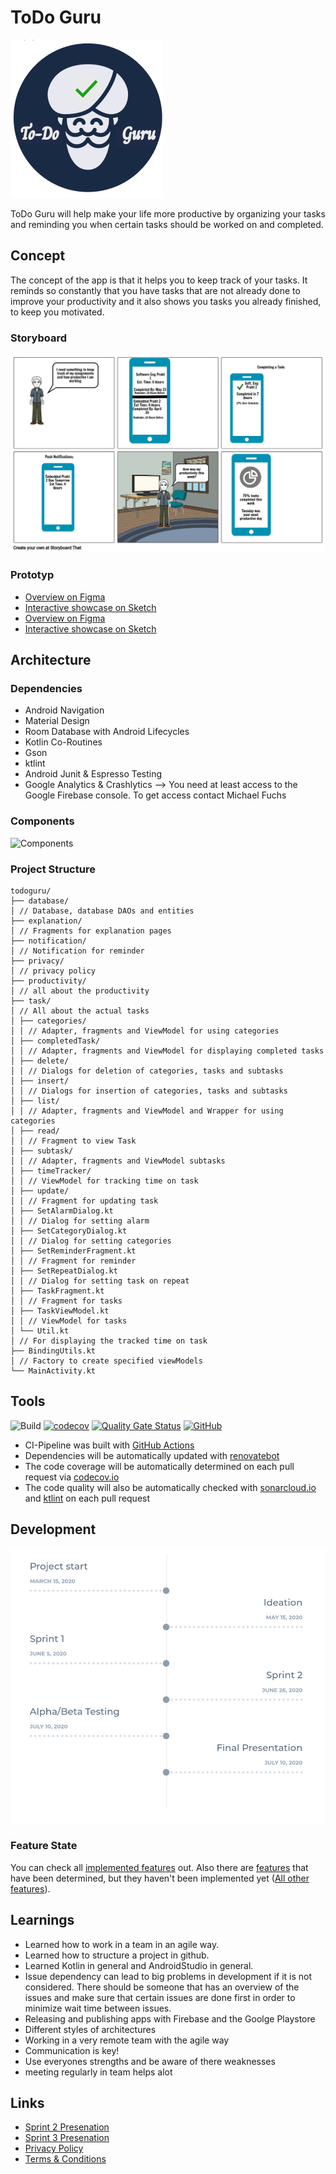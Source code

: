 # ToDo Guru
![logo](assets/logo.png)

ToDo Guru will help make your life more productive by organizing your tasks and reminding you when certain tasks should be worked on and completed.


## Concept
The concept of the app is that it helps you to keep track of your tasks. It reminds so constantly that you have tasks that are not already done to improve your productivity and it also shows you tasks you already finished, to keep you motivated.

### Storyboard
![Storyboard](assets/storyboard.png)
### Prototyp
* [Overview on Figma](https://www.figma.com/file/XoVCNBGzGf3GtRMCQAQIDV/prototype?node-id=0%3A1)
* [Interactive showcase on Sketch](https://www.figma.com/proto/XoVCNBGzGf3GtRMCQAQIDV/prototype?node-id=0%3A1823&scaling=min-zoom)
* [Overview on Figma](https://www.sketch.com/s/b24594e7-bbed-4fd7-af92-4ea9c37969a1)
* [Interactive showcase on Sketch](https://www.sketch.com/s/b24594e7-bbed-4fd7-af92-4ea9c37969a1/a/QqywbY/play)


## Architecture
### Dependencies
* Android Navigation 
* Material Design
* Room Database with Android Lifecycles
* Kotlin Co-Routines
* Gson
* ktlint
* Android Junit & Espresso Testing
* Google Analytics & Crashlytics --> You need at least access to the Google Firebase console. To get access contact Michael Fuchs

### Components
![Components](assets/components.png)

### Project Structure
```
todoguru/
├── database/
│ // Database, database DAOs and entities
├── explanation/
│ // Fragments for explanation pages
├── notification/
│ // Notification for reminder
├── privacy/
│ // privacy policy
├── productivity/
│ // all about the productivity
├── task/
│ // All about the actual tasks
│ ├── categories/
│ │ // Adapter, fragments and ViewModel for using categories
│ ├── completedTask/
│ │ // Adapter, fragments and ViewModel for displaying completed tasks
│ ├── delete/
│ │ // Dialogs for deletion of categories, tasks and subtasks
│ ├── insert/
│ │ // Dialogs for insertion of categories, tasks and subtasks
│ ├── list/
│ │ // Adapter, fragments and ViewModel and Wrapper for using categories
│ ├── read/
│ │ // Fragment to view Task
│ ├── subtask/
│ │ // Adapter, fragments and ViewModel subtasks
│ ├── timeTracker/
│ │ // ViewModel for tracking time on task
│ ├── update/
│ │ // Fragment for updating task
│ ├── SetAlarmDialog.kt
│ │ // Dialog for setting alarm
│ ├── SetCategoryDialog.kt
│ │ // Dialog for setting categories
│ ├── SetReminderFragment.kt
│ │ // Fragment for reminder
│ ├── SetRepeatDialog.kt
│ │ // Dialog for setting task on repeat
│ ├── TaskFragment.kt
│ │ // Fragment for tasks
│ ├── TaskViewModel.kt
│ │ // ViewModel for tasks
│ └── Util.kt
│ // For displaying the tracked time on task
├── BindingUtils.kt
│ // Factory to create specified viewModels
└── MainActivity.kt

```

## Tools
![Build](https://github.com/mobileappdevhm20/team-project-team_4/workflows/Build/badge.svg) [![codecov](https://codecov.io/gh/mobileappdevhm20/team-project-team_4/branch/master/graph/badge.svg)](https://codecov.io/gh/mobileappdevhm20/team-project-team_4) [![Quality Gate Status](https://sonarcloud.io/api/project_badges/measure?project=mobileappdevhm20_team-project-team_4&metric=alert_status)](https://sonarcloud.io/dashboard?id=mobileappdevhm20_team-project-team_4) [![GitHub](https://img.shields.io/github/license/mobileappdevhm20/team-project-team_4)](https://github.com/mobileappdevhm20/team-project-team_4/blob/master/LICENSE)
* CI-Pipeline was built with [GitHub Actions](https://github.com/mobileappdevhm20/team-project-team_4/actions)
* Dependencies will be automatically updated with [renovatebot](https://app.renovatebot.com/dashboard#github/mobileappdevhm20/team-project-team_4)
* The code coverage will be automatically determined on each pull request via [codecov.io](https://codecov.io/gh/mobileappdevhm20/team-project-team_4)
* The code quality will also be automatically checked with [sonarcloud.io](https://sonarcloud.io/organizations/mobileappdevhm20/projects) and [ktlint](https://github.com/pinterest/ktlint) on each pull request


## Development
![Timeline](assets/timeline.png)

### Feature State
You can check all [implemented features](https://github.com/mobileappdevhm20/team-project-team_4/issues?q=is%3Aissue+is%3Aclosed) out. Also there are [features](https://github.com/mobileappdevhm20/team-project-team_4/wiki/Use-Cases) that have been determined, but they haven't been implemented yet ([All other features](https://github.com/mobileappdevhm20/team-project-team_4/issues)).

## Learnings
* Learned how to work in a team in an agile way.
* Learned how to structure a project in github.
* Learned Kotlin in general and AndroidStudio in general.
* Issue dependency can lead to big problems in development if it is not considered. There should be someone that has an overview of the issues and make sure that certain issues are done first in order to minimize wait time between issues.
* Releasing and publishing apps with Firebase and the Goolge Playstore
* Different styles of architectures
* Working in a very remote team with the agile way
* Communication is key!
* Use everyones strengths and be aware of there weaknesses
* meeting regularly in team helps alot


## Links
* [Sprint 2 Presenation](https://docs.google.com/presentation/d/1onptqqwC0zfsclfpvAKzEf4_YOFf-ZvH7bKNGJNikvA/edit?usp=sharing)
* [Sprint 3 Presenation](https://docs.google.com/presentation/d/1HmiV4ydcXIB96d2ua-lohfKKjHxyVI61lJSczTgyQ7w/edit?usp=sharing)
* [Privacy Policy](privacy.html)
* [Terms & Conditions](terms_and_condition.html)
